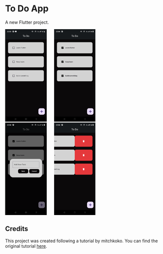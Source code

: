 # To Do App

A new Flutter project.

<div>
    <img src="Screenshot1.png" alt="ToDo App Screenshot" style="height: 300px; margin-right: 20px;">
    <img src="Screenshot2.png" alt="ToDo App Screenshot" style="height: 300px; margin-right: 20px;">
</div>

<div>
    <img src="Screenshot3.png" alt="ToDo App Screenshot" style="height: 300px; margin-right: 20px;">
    <img src="Screenshot4.png" alt="ToDo App Screenshot" style="height: 300px;">
</div>

## Credits

This project was created following a tutorial by mitchkoko. You can find the original tutorial [here](https://youtu.be/mMgr47QBZWA?si=l6wzrtmi7G78DNaE).
